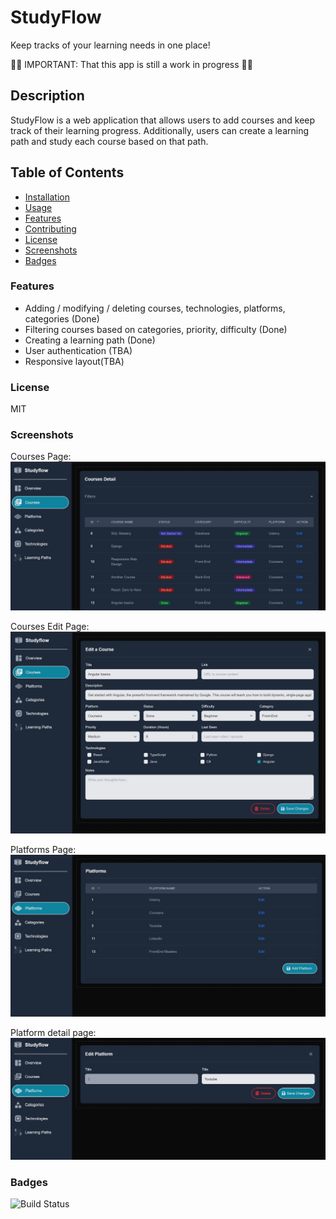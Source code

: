 # StudyFlow
Keep tracks of your learning needs in one place! 


🔴🔴 IMPORTANT: That this app is still a work in progress 🔴🔴 




## Description
StudyFlow is a web application that allows users to add courses and keep track of their learning progress. Additionally, users can create a learning path and study each course based on that path.



## Table of Contents
- [Installation](#installation)
- [Usage](#usage)
- [Features](#features)
- [Contributing](#contributing)
- [License](#license)
- [Screenshots](#screenshots)
- [Badges](#badges)



### Features
 - Adding / modifying / deleting courses, technologies, platforms, categories (Done)
 - Filtering courses based on categories, priority, difficulty (Done)
 - Creating a learning path (Done)
 - User authentication (TBA)
 - Responsive layout(TBA)

### License
MIT

### Screenshots
Courses Page:
![img.png](screenshots_images/course_page_sc.png)

Courses Edit Page:
![img.png](screenshots_images/course_edit_sc.png)

Platforms Page: 
![img.png](screenshots_images/platforms_page_sc.png)

Platform detail page:
![img.png](screenshots_images/platform_edit_sc.png)



### Badges
![Build Status](https://img.shields.io/github/workflow/status/erfanbr/pp_learning-progress-tracker/CI)